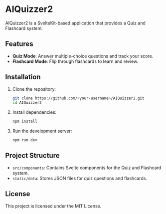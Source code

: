 # AIQuizzer2

AIQuizzer2 is a SvelteKit-based application that provides a Quiz and Flashcard system.

## Features

- **Quiz Mode**: Answer multiple-choice questions and track your score.
- **Flashcard Mode**: Flip through flashcards to learn and review.

## Installation

1. Clone the repository:
   ```bash
   git clone https://github.com/<your-username>/AIQuizzer2.git
   cd AIQuizzer2
   ```

2. Install dependencies:
   ```bash
   npm install
   ```

3. Run the development server:
   ```bash
   npm run dev
   ```

## Project Structure

- `src/components`: Contains Svelte components for the Quiz and Flashcard system.
- `static/data`: Stores JSON files for quiz questions and flashcards.

## License

This project is licensed under the MIT License.

